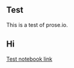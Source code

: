## Test

This is a test of prose.io.

## Hi
[Test notebook link]({{site.github.repository_url}}/blob/master/misc/victor3-platereader/od-calibration/od600-sc-calibration.ipynb)
